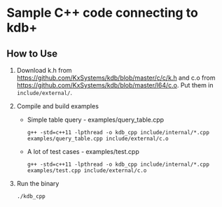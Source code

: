 # Sample C++ code connecting to kdb+

## How to Use

1. Download k.h from https://github.com/KxSystems/kdb/blob/master/c/c/k.h and c.o from https://github.com/KxSystems/kdb/blob/master/l64/c.o. Put them in `include/external/`.

2. Compile and build examples
   
    * Simple table query - examples/query_table.cpp
        ~~~
        g++ -std=c++11 -lpthread -o kdb_cpp include/internal/*.cpp examples/query_table.cpp include/external/c.o
        ~~~

    * A lot of test cases - examples/test.cpp
        ~~~
        g++ -std=c++11 -lpthread -o kdb_cpp include/internal/*.cpp examples/test.cpp include/external/c.o
        ~~~

3. Run the binary
   ~~~
   ./kdb_cpp
   ~~~


